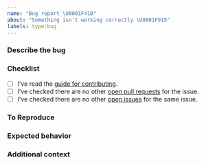 ```yaml
---
name: "Bug report \U0001F41B"
about: "Something isn't working correctly \U0001F915"
labels: type:bug
---
```


### Describe the bug
<!-- Please enter a clear and concise description of what the bug is. -->

### Checklist
<!-- Please check the boxes below, you do this by putting an x in the box like this: [x]. Thank you! -->

- [ ] I've read the [guide for contributing](https://github.com/lordcodes/swifthooks/blob/master/CONTRIBUTING.md).
- [ ] I've checked there are no other [open pull requests](https://github.com/lordcodes/swifthooks/pulls) for the issue.
- [ ] I've checked there are no other [open issues](https://github.com/lordcodes/swifthooks/issues) for the same issue.

### To Reproduce
<!-- Please provide the steps taken to reproduce the unexpected behaviour or bug.  -->

### Expected behavior
<!-- Please provide a clear and concise description of what you expected to happen.  -->

### Additional context
<!-- Please add any other information about the problem here.  -->
